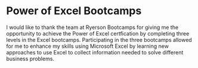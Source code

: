 # Power of Excel Bootcamps
I would like to thank the team at Ryerson Bootcamps for giving me the opportunity to achieve the Power of Excel certfication by completing three levels in the Excel bootcamps. Participating in the three bootcamps allowed for me to enhance my skills using Microsoft Excel by learning new approaches to use Excel to collect information needed to solve different business problems.
